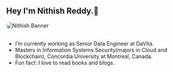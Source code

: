 ## Hey I'm Nithish Reddy.👋

<img align="left" style = "border-radius: 8px;" alt="Nithish Banner" src="https://i.imgur.com/GmiXHeD.png" />
<br />
<br />



- I’m currently working as Senior Data Engineer at DaVita.
- Masters in Information Systems Security(majors in Cloud and Blockchain), Concordia University at Montreal, Canada.
- Fun fact: I love to read books and blogs.
